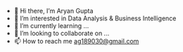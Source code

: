 - 👋 Hi there, I’m Aryan Gupta
- 👀 I’m interested in Data Analysis & Business Intelligence
- 🌱 I’m currently learning ...
- 💞️ I’m looking to collaborate on ...
- 📫 How to reach me ag189030@gmail.com

<!---
Aryan-Gupta-09/Aryan-Gupta-09 is a ✨ special ✨ repository because its `README.md` (this file) appears on your GitHub profile.
You can click the Preview link to take a look at your changes.
--->
